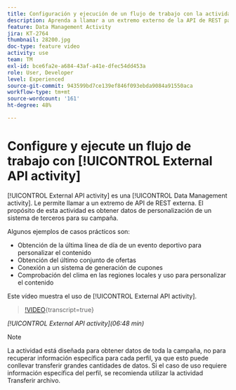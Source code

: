 ```yaml
---
title: Configuración y ejecución de un flujo de trabajo con la actividad de API externa
description: Aprenda a llamar a un extremo externo de la API de REST para extraer datos de personalización de un sistema de terceros para incluirlos en la campaña.
feature: Data Management Activity
jira: KT-2764
thumbnail: 28200.jpg
doc-type: feature video
activity: use
team: TM
exl-id: bce6fa2e-a684-43af-a41e-dfec54dd453a
role: User, Developer
level: Experienced
source-git-commit: 943599bd7ce139ef846f093ebda9084a91550aca
workflow-type: tm+mt
source-wordcount: '161'
ht-degree: 48%

---
```


# Configure y ejecute un flujo de trabajo con [!UICONTROL External API activity]

[!UICONTROL External API activity] es una [!UICONTROL Data Management activity]. Le permite llamar a un extremo de API de REST externa. El propósito de esta actividad es obtener datos de personalización de un sistema de terceros para su campaña.

Algunos ejemplos de casos prácticos son:

* Obtención de la última línea de día de un evento deportivo para personalizar el contenido
* Obtención del último conjunto de ofertas
* Conexión a un sistema de generación de cupones
* Comprobación del clima en las regiones locales y uso para personalizar el contenido

Este vídeo muestra el uso de [!UICONTROL External API activity].

>[!VIDEO](https://video.tv.adobe.com/v/28200/?learn=on){transcript=true}

*[!UICONTROL External API activity](06:48 min)*

>[!NOTE]
>
>La actividad está diseñada para obtener datos de toda la campaña, no para recuperar información específica para cada perfil, ya que esto puede conllevar transferir grandes cantidades de datos. Si el caso de uso requiere información específica del perfil, se recomienda utilizar la actividad Transferir archivo.

